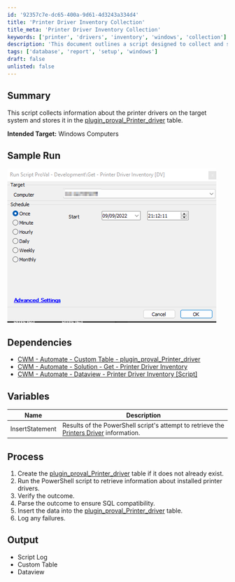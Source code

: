 ```yaml
---
id: '92357c7e-dc65-400a-9d61-4d3243a334d4'
title: 'Printer Driver Inventory Collection'
title_meta: 'Printer Driver Inventory Collection'
keywords: ['printer', 'drivers', 'inventory', 'windows', 'collection']
description: 'This document outlines a script designed to collect and store information about printer drivers on Windows computers. It details the process, dependencies, and output of the script, ensuring that users can effectively manage printer driver inventories within their systems.'
tags: ['database', 'report', 'setup', 'windows']
draft: false
unlisted: false
---
```


## Summary

This script collects information about the printer drivers on the target system and stores it in the [plugin_proval_Printer_driver](<../tables/plugin_proval_Printer_driver.md>) table.

**Intended Target:** Windows Computers

## Sample Run

![Sample Run](../../../static/img/Get---Printer-Driver-Inventory-DV/image_1.png)

## Dependencies

- [CWM - Automate - Custom Table - plugin_proval_Printer_driver](<../tables/plugin_proval_Printer_driver.md>)
- [CWM - Automate - Solution - Get - Printer Driver Inventory](<../../solutions/Get - Printer Driver Inventory.md>)
- [CWM - Automate - Dataview - Printer Driver Inventory [Script]](<../dataviews/Printer Driver Inventory Script.md>)

## Variables

| Name              | Description                                                                                          |
|-------------------|------------------------------------------------------------------------------------------------------|
| InsertStatement    | Results of the PowerShell script's attempt to retrieve the [Printers Driver](https://docs.microsoft.com/en-us/powershell/module/printmanagement/get-printerdriver) information. |

## Process

1. Create the [plugin_proval_Printer_driver](<../tables/plugin_proval_Printer_driver.md>) table if it does not already exist.
2. Run the PowerShell script to retrieve information about installed printer drivers.
3. Verify the outcome.
4. Parse the outcome to ensure SQL compatibility.
5. Insert the data into the [plugin_proval_Printer_driver](<../tables/plugin_proval_Printer_driver.md>) table.
6. Log any failures.

## Output

- Script Log
- Custom Table
- Dataview
